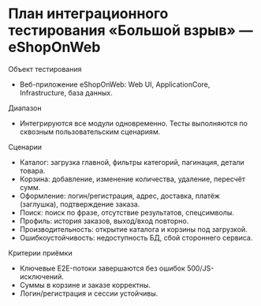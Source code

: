 # План интеграционного тестирования «Большой взрыв» — eShopOnWeb

Объект тестирования
- Веб-приложение eShopOnWeb: Web UI, ApplicationCore, Infrastructure, база данных.

Диапазон
- Интегрируются все модули одновременно. Тесты выполняются по сквозным пользовательским сценариям.

Сценарии
- Каталог: загрузка главной, фильтры категорий, пагинация, детали товара.
- Корзина: добавление, изменение количества, удаление, пересчёт сумм.
- Оформление: логин/регистрация, адрес, доставка, платёж (заглушка), подтверждение заказа.
- Поиск: поиск по фразе, отсутствие результатов, спецсимволы.
- Профиль: история заказов, выход/вход повторно.
- Производительность: открытие каталога и корзины под загрузкой.
- Ошибкоустойчивость: недоступность БД, сбой стороннего сервиса.

Критерии приёмки
- Ключевые E2E-потоки завершаются без ошибок 500/JS-исключений.
- Суммы в корзине и заказе корректны.
- Логин/регистрация и сессии устойчивы.
